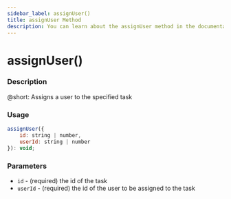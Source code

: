 ```yaml
---
sidebar_label: assignUser()
title: assignUser Method
description: You can learn about the assignUser method in the documentation of the DHTMLX JavaScript To Do List library. Browse developer guides and API reference, try out code examples and live demos, and download a free 30-day evaluation version of DHTMLX To Do List.
---
```


# assignUser()

### Description

@short: Assigns a user to the specified task

### Usage

~~~js
assignUser({
    id: string | number,
    userId: string | number
}): void;
~~~

### Parameters

- `id` - (required) the id of the task
- `userId` - (required) the id of the user to be assigned to the task